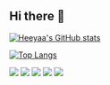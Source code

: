 ## Hi there 👋


[![Heeyaa's GitHub stats](https://github-readme-stats.vercel.app/api?username=Heyaaz)](https://github.com/anuraghazra/github-readme-stats)


[![Top Langs](https://github-readme-stats.vercel.app/api/top-langs/?username=Heyaaz)](https://github.com/anuraghazra/github-readme-stats)

<div>
<img src="https://img.shields.io/badge/Java-ED8B00?style=for-the-badge&logo=openjdk&logoColor=white">
<img src="https://img.shields.io/badge/Spring-6DB33F?style=for-the-badge&logo=spring&logoColor=white">
<img src="https://img.shields.io/badge/SpringBoot-6DB33F?style=for-the-badge&logo=springboot&logoColor=white">
<img src="https://img.shields.io/badge/spring data jpa-6DB33F?style=for-the-badge&logo=spring&logoColor=white">
<img src="https://img.shields.io/badge/PostgreSQL-316192?style=for-the-badge&logo=postgresql&logoColor=white">
</div>
